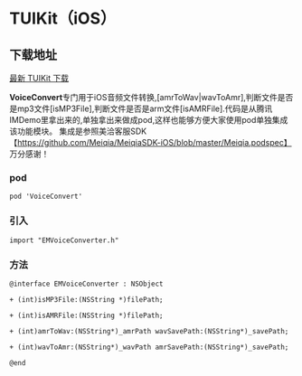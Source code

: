 # TUIKit（iOS）

## 下载地址

[最新 TUIKit 下载](https://imsdk-1252463788.cos.ap-guangzhou.myqcloud.com/4.6.100/TIM_SDK_TUIKIT_iOS_latest_framework.zip)


**VoiceConvert**专门用于iOS音频文件转换,[amrToWav|wavToAmr],判断文件是否是mp3文件[isMP3File],判断文件是否是arm文件[isAMRFile].代码是从腾讯IMDemo里拿出来的,单独拿出来做成pod,这样也能够方便大家使用pod单独集成该功能模块。
集成是参照美洽客服SDK【https://github.com/Meiqia/MeiqiaSDK-iOS/blob/master/Meiqia.podspec】
万分感谢！

### pod

```pod 'VoiceConvert'```

### 引入

```import "EMVoiceConverter.h"```

### 方法

```
@interface EMVoiceConverter : NSObject

+ (int)isMP3File:(NSString *)filePath;

+ (int)isAMRFile:(NSString *)filePath;

+ (int)amrToWav:(NSString*)_amrPath wavSavePath:(NSString*)_savePath;

+ (int)wavToAmr:(NSString*)_wavPath amrSavePath:(NSString*)_savePath;

@end
```

